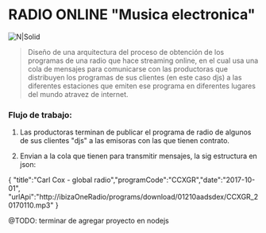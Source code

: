 # RADIO ONLINE "Musica electronica"

![N|Solid](http://damiancipolat.com/webFiles/radio.png)

> Diseño de una arquitectura del proceso de obtención de los programas de una radio que hace streaming online, en el cual usa una cola de mensajes para comunicarse con las productoras que distribuyen los programas de sus clientes (en este caso djs) a las diferentes estaciones que emiten ese programa en diferentes lugares del mundo atravez de internet.

### Flujo de trabajo:
1) Las productoras terminan de publicar el programa de radio de algunos de sus clientes "djs" a las emisoras con las que tienen contrato.

2) Envian a la cola que tienen para transmitir mensajes, la sig estructura en json:

{
  "title":"Carl Cox - global radio","programCode":"CCXGR","date":"2017-10-01",
  "urlApi":"http://ibizaOneRadio/programs/download/01210aadsdex/CCXGR_20170110.mp3"
}

@TODO: terminar de agregar proyecto en nodejs
